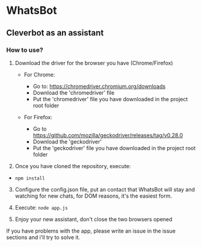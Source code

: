# WhatsBot

## Cleverbot as an assistant

### How to use?

1. Download the driver for the browser you have (Chrome/Firefox)
   - For Chrome:
      - Go to: https://chromedriver.chromium.org/downloads
      - Download the 'chromedriver' file
      - Put the 'chromedriver' file you have downloaded in the project root folder
   
   - For Firefox:
      - Go to https://github.com/mozilla/geckodriver/releases/tag/v0.28.0
      - Download the 'geckodriver'
      - Put the 'geckodriver' file you have downloaded in the project root folder

2. Once you have cloned the repository, execute:

- `npm install`

3. Configure the config.json file, put an contact that WhatsBot will stay and watching for new chats, for DOM reasons, it's the easiest form.

4. Execute:
      `node app.js`

5. Enjoy your new assistant, don't close the two browsers opened

If you have problems with the app, please write an issue in the issue sections and i'll try to solve it.
